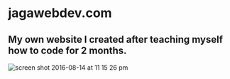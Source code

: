 # jagawebdev.com

## My own website I created after teaching myself how to code for 2 months.

![screen shot 2016-08-14 at 11 15 26 pm](https://cloud.githubusercontent.com/assets/19750215/17655599/c00b8774-6275-11e6-8b2c-5d01c3bdf807.png)



